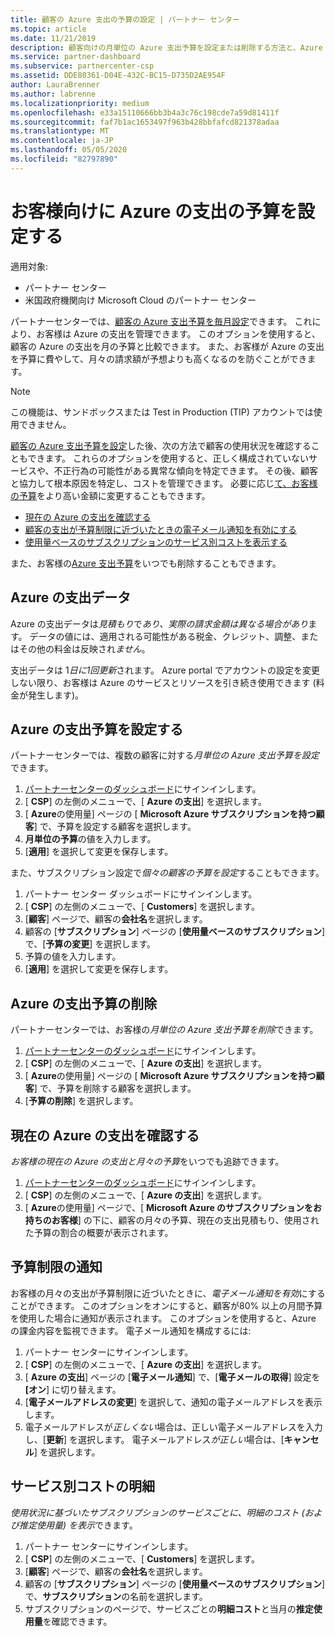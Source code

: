 ```yaml
---
title: 顧客の Azure 支出の予算の設定 | パートナー センター
ms.topic: article
ms.date: 11/21/2019
description: 顧客向けの月単位の Azure 支出予算を設定または削除する方法と、Azure の支出データを表示し、予算に関連する通知を設定する方法について説明します。
ms.service: partner-dashboard
ms.subservice: partnercenter-csp
ms.assetid: DDE80361-D04E-432C-BC15-D735D2AE954F
author: LauraBrenner
ms.author: labrenne
ms.localizationpriority: medium
ms.openlocfilehash: e33a15110666bb3b4a3c76c198cde7a59d81411f
ms.sourcegitcommit: faf7b1ac1653497f963b428bbfafcd821378adaa
ms.translationtype: MT
ms.contentlocale: ja-JP
ms.lasthandoff: 05/05/2020
ms.locfileid: "82797890"
---
```

# <a name="set-an-azure-spending-budget-for-your-customers"></a>お客様向けに Azure の支出の予算を設定する

適用対象:

- パートナー センター
- 米国政府機関向け Microsoft Cloud のパートナー センター

パートナーセンターでは、[顧客の Azure 支出予算を毎月設定](#set-azure-spending-budget)できます。 これにより、お客様は Azure の支出を管理できます。 このオプションを使用すると、顧客の Azure の支出を月の予算と比較できます。 また、お客様が Azure の支出を予算に費やして、月々の請求額が予想よりも高くなるのを防ぐことができます。


> [!NOTE]  
> この機能は、サンドボックスまたは Test in Production (TIP) アカウントでは使用できません。

[顧客の Azure 支出予算を設定](#set-azure-spending-budget)した後、次の方法で顧客の使用状況を確認することもできます。 これらのオプションを使用すると、正しく構成されていないサービスや、不正行為の可能性がある異常な傾向を特定できます。 その後、顧客と協力して根本原因を特定し、コストを管理できます。 必要に応じ[て、お客様の予算](#set-azure-spending-budget)をより高い金額に変更することもできます。

- [現在の Azure の支出を確認する](#check-current-azure-spending)
- [顧客の支出が予算制限に近づいたときの電子メール通知を有効にする](#notifications-for-budget-limits)
- [使用量ベースのサブスクリプションのサービス別コストを表示する](#itemized-costs-by-service)

また、お客様の[Azure 支出予算](#remove-azure-spending-budget)をいつでも削除することもできます。

## <a name="azure-spending-data"></a>Azure の支出データ

Azure の支出データは*見積もり*で*あり、実際の請求金額は異なる場合があり*ます。 データの値には、適用される可能性がある税金、クレジット、調整、またはその他の料金は反映され*ません*。

支出データは 1*日に1回更新*されます。 Azure portal でアカウントの設定を変更しない限り、お客様は Azure のサービスとリソースを引き続き使用できます (料金が発生します)。

## <a name="set-azure-spending-budget"></a>Azure の支出予算を設定する

パートナーセンターでは、複数の顧客に対する*月単位の Azure 支出予算を設定*できます。

1. [パートナーセンターのダッシュボード](https://partner.microsoft.com/dashboard/)にサインインします。
2. [ **CSP**] の左側のメニューで、[ **Azure の支出**] を選択します。
3. [ **Azure**の使用量] ページの [ **Microsoft Azure サブスクリプションを持つ顧客**] で、予算を設定する顧客を選択します。
4. **月単位の予算**の値を入力します。
5. [**適用**] を選択して変更を保存します。

また、サブスクリプション設定で*個々の顧客の予算を設定*することもできます。

1. パートナー センター ダッシュボードにサインインします。
2. [ **CSP**] の左側のメニューで、[ **Customers**] を選択します。
3. [**顧客**] ページで、顧客の**会社名**を選択します。
4. 顧客の [**サブスクリプション**] ページの [**使用量ベースのサブスクリプション**] で、[**予算の変更**] を選択します。
5. 予算の値を入力します。
6. [**適用**] を選択して変更を保存します。

## <a name="remove-azure-spending-budget"></a>Azure の支出予算の削除

パートナーセンターでは、お客様の*月単位の Azure 支出予算を削除*できます。

1. [パートナーセンターのダッシュボード](https://partner.microsoft.com/dashboard/)にサインインします。
2. [ **CSP**] の左側のメニューで、[ **Azure の支出**] を選択します。
3. [ **Azure**の使用量] ページの [ **Microsoft Azure サブスクリプションを持つ顧客**] で、予算を削除する顧客を選択します。
4. [**予算の削除**] を選択します。

## <a name="check-current-azure-spending"></a>現在の Azure の支出を確認する

*お客様の現在の Azure の支出と月々の予算*をいつでも追跡できます。

1. [パートナーセンターのダッシュボード](https://partner.microsoft.com/dashboard/)にサインインします。
2. [ **CSP**] の左側のメニューで、[ **Azure の支出**] を選択します。
3. [ **Azure**の使用量] ページで、[ **Microsoft Azure のサブスクリプションをお持ちのお客様**] の下に、顧客の月々の予算、現在の支出見積もり、使用された予算の割合の概要が表示されます。

## <a name="notifications-for-budget-limits"></a>予算制限の通知

お客様の月々の支出が予算制限に近づいたときに、*電子メール通知を有効*にすることができます。 このオプションをオンにすると、顧客が80% 以上の月間予算を使用した場合に通知が表示されます。 このオプションを使用すると、Azure の課金内容を監視できます。 電子メール通知を構成するには:

1. パートナー センターにサインインします。
2. [ **CSP**] の左側のメニューで、[ **Azure の支出**] を選択します。
3. [ **Azure の支出**] ページの [**電子メール通知**] で、[**電子メールの取得**] 設定を **[オン**] に切り替えます。
4. [**電子メールアドレスの変更**] を選択して、通知の電子メールアドレスを表示します。
5. 電子メールアドレスが*正しくない*場合は、正しい電子メールアドレスを入力し、[**更新**] を選択します。 電子メールアドレス*が正しい*場合は、[**キャンセル**] を選択します。

## <a name="itemized-costs-by-service"></a>サービス別コストの明細

*使用状況に基づいたサブスクリプションのサービスごとに、明細のコスト (および推定使用量) を表示*できます。

1. パートナー センターにサインインします。
2. [ **CSP**] の左側のメニューで、[ **Customers**] を選択します。
3. [**顧客**] ページで、顧客の**会社名**を選択します。
4. 顧客の [**サブスクリプション**] ページの [**使用量ベースのサブスクリプション**] で、**サブスクリプション**の名前を選択します。
5. サブスクリプションのページで、サービスごとの**明細コスト**と当月の**推定使用量**を確認できます。

